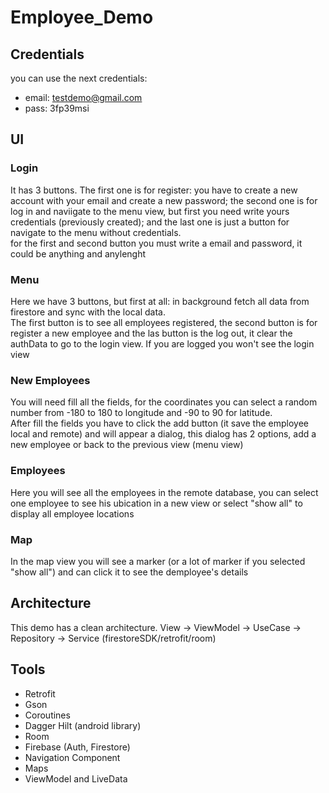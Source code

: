 # Employee_Demo

## Credentials
you can use the next credentials:
- email: testdemo@gmail.com
- pass: 3fp39msi

## UI

### Login
It has 3 buttons. The first one is for register: you have to create a new account with your email and create a new password; 
the second one is for log in and naviigate to the menu view, but first you need write yours credentials (previously created); 
and the last one is just a button for navigate to the menu without credentials.\
for the first and second button you must write a email and password, it could be anything and anylenght

### Menu
Here we have 3 buttons, but first at all: in background fetch all data from firestore and sync with the local data.\
The first button is to see all employees registered, the second button is for register a new employee and the las button is the log out,
it clear the authData to go to the login view. If you are logged you won't see the login view

### New Employees
You will need fill all the fields, for the coordinates you can select a random number from -180 to 180 to longitude and -90 to 90 for latitude.\
After fill the fields you have to click the add button (it save the employee local and remote) and will appear a dialog, this dialog has 2 options, 
add a new employee or back to the previous view (menu view)

### Employees
Here you will see all the employees in the remote database, you can select one employee to see his ubication in a new view or select "show all" 
to display all employee locations

### Map
In the map view you will see a marker (or a lot of marker if you selected "show all") and can click it to see the demployee's details

## Architecture
This demo has a clean architecture. View -> ViewModel -> UseCase -> Repository -> Service (firestoreSDK/retrofit/room)


## Tools
- Retrofit
- Gson
- Coroutines
- Dagger Hilt (android library)
- Room
- Firebase (Auth, Firestore)
- Navigation Component
- Maps
- ViewModel and LiveData

